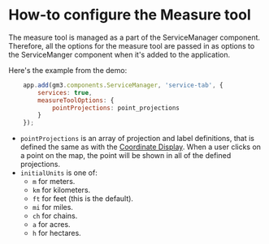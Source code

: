 # How-to configure the Measure tool

The measure tool is managed as a part of the ServiceManager component.
Therefore, all the options for the measure tool are passed in as options
to the ServiceManger component when it's added to the application.

Here's the example from the demo:

```javascript
    app.add(gm3.components.ServiceManager, 'service-tab', {
        services: true,
        measureToolOptions: {
            pointProjections: point_projections
        }
    });
```

* `pointProjections` is an array of projection and label definitions,
  that is defined the same as with the [Coordinate Display](coordinate-display.md).
  When a user clicks on a point on the map, the point will be shown in all of the defined
  projections.
* `initialUnits` is one of:
  * `m` for meters.
  * `km` for kilometers.
  * `ft` for feet (this is the default).
  * `mi` for miles.
  * `ch` for chains.
  * `a` for acres.
  * `h` for hectares.
